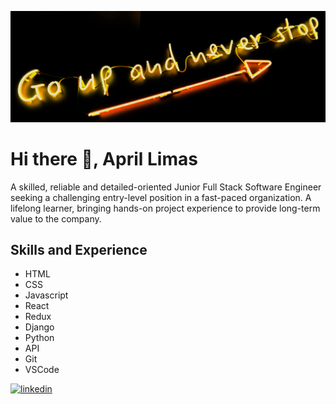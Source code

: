 ![Software Engineer](https://github.com/april-limas/april-limas/blob/main/banner.png)

# Hi there 👋, April Limas

A skilled, reliable and detailed-oriented Junior Full Stack Software Engineer seeking a challenging entry-level position in a fast-paced organization. A lifelong learner, bringing hands-on project experience to provide long-term value to the company.

## Skills and Experience
* HTML
* CSS
* Javascript
* React
* Redux
* Django
* Python
* API
* Git
* VSCode

[<img src='https://cdn.jsdelivr.net/npm/simple-icons@3.0.1/icons/linkedin.svg' alt='linkedin' height='40'>](https://www.linkedin.com/in/aprillimas/)  


<!-- <img src="https://github-readme-stats.vercel.app/api?username=april-limas&&show_icons=true&title_color=ffffff&icon_color=bb2acf&text_color=daf7dc&bg_color=151515"> -->
